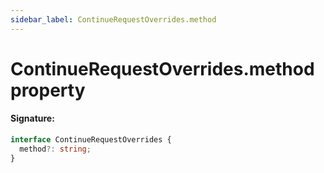 ```yaml
---
sidebar_label: ContinueRequestOverrides.method
---
```


# ContinueRequestOverrides.method property

#### Signature:

```typescript
interface ContinueRequestOverrides {
  method?: string;
}
```
